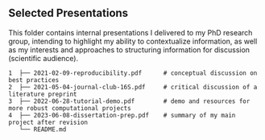 ## Selected Presentations

This folder contains internal presentations I delivered to my PhD research group, intending to highlight my ability to contextualize information, as well as my interests and approaches to structuring information for discussion (scientific audience).

```
1  ├── 2021-02-09-reproducibility.pdf      # conceptual discussion on best practices
2  ├── 2021-05-04-journal-club-16S.pdf     # critical discussion of a literature preprint
3  ├── 2022-06-28-tutorial-demo.pdf        # demo and resources for more robust computational projects
4  ├── 2023-06-08-dissertation-prep.pdf    # summary of my main project after revision
   └── README.md
```
